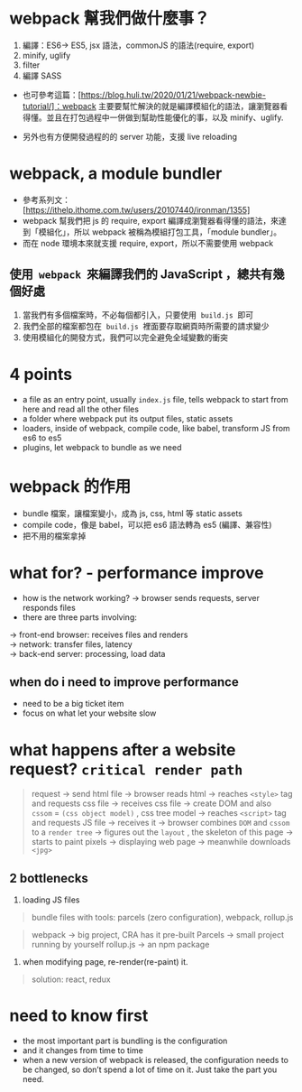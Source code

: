 # webpack 幫我們做什麼事？

1. 編譯：ES6→ ES5, jsx 語法，commonJS 的語法(require, export)
2. minify, uglify
3. filter
4. 編譯 SASS

- 也可參考這篇：[https://blog.huli.tw/2020/01/21/webpack-newbie-tutorial/]：webpack 主要要幫忙解決的就是編譯模組化的語法，讓瀏覽器看得懂。並且在打包過程中一併做到幫助性能優化的事，以及 minify、uglify.

- 另外也有方便開發過程的的 server 功能，支援 live reloading

# webpack, a module bundler

- 參考系列文：[https://ithelp.ithome.com.tw/users/20107440/ironman/1355]
- webpack 幫我們把 js 的 require, export 編譯成瀏覽器看得懂的語法，來達到「模組化」，所以 webpack 被稱為模組打包工具，「module bundler」。
- 而在 node 環境本來就支援 require, export，所以不需要使用 webpack

## 使用  `webpack`  來編譯我們的 JavaScript ，總共有幾個好處

1. 當我們有多個檔案時，不必每個都引入，只要使用  `build.js`  即可
2. 我們全部的檔案都包在  `build.js`  裡面要存取網頁時所需要的請求變少
3. 使用模組化的開發方式，我們可以完全避免全域變數的衝突

# 4 points

- a file as an entry point, usually `index.js` file, tells webpack to start from here and read all the other files
- a folder where webpack put its output files, static assets
- loaders, inside of webpack, compile code, like babel, transform JS from es6 to es5
- plugins, let webpack to bundle as we need

# webpack 的作用

- bundle 檔案，讓檔案變小，成為 js, css, html 等 static assets
- compile code，像是 babel，可以把 es6 語法轉為 es5 (編譯、兼容性)
- 把不用的檔案拿掉

# what for? - performance improve

- how is the network working? → browser sends requests, server responds files
- there are three parts involving:

→ front-end browser: receives files and renders\
→ network: transfer files, latency\
→ back-end server: processing, load data

## when do i need to improve performance

- need to be a big ticket item
- focus on what let your website slow

# what happens after a website request? `critical render path`

> request → send html file → browser reads html
> → reaches `<style>` tag and requests css file → receives css file
> → create DOM and also `cssom` = `(css object model)` , css tree model
> → reaches `<script>` tag and requests JS file → receives it
> → browser combines `DOM` and `cssom` to a `render tree`
> → figures out the `layout` , the skeleton of this page
> → starts to paint pixels → displaying web page
> → meanwhile downloads `<jpg>`

## 2 bottlenecks

1. loading JS files

> bundle files with tools: parcels (zero configuration), webpack, rollup.js

> webpack → big project, CRA has it pre-built
> Parcels → small project running by yourself
> rollup.js → an npm package

1. when modifying page, re-render(re-paint) it.

> solution: react, redux

# need to know first

- the most important part is bundling is the configuration
- and it changes from time to time
- when a new version of webpack is released, the configuration needs to be changed, so don’t spend a lot of time on it. Just take the part you need.
